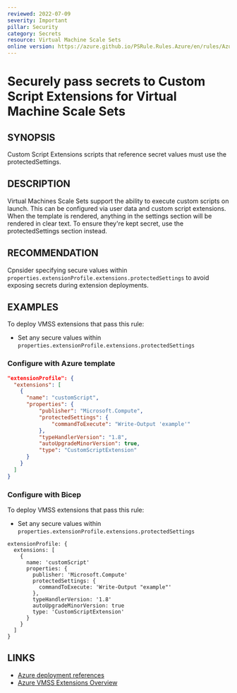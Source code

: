 ```yaml
---
reviewed: 2022-07-09
severity: Important
pillar: Security
category: Secrets
resource: Virtual Machine Scale Sets
online version: https://azure.github.io/PSRule.Rules.Azure/en/rules/Azure.VMSS.ScriptExtensions/
---
```


# Securely pass secrets to Custom Script Extensions for Virtual Machine Scale Sets

## SYNOPSIS

Custom Script Extensions scripts that reference secret values must use the protectedSettings.

## DESCRIPTION

Virtual Machines Scale Sets support the ability to execute custom scripts
on launch. This can be configured via user data and custom script extensions.
When the template is rendered, anything in the settings section will
be rendered in clear text. To ensure they're kept secret, use the protectedSettings
section instead.

## RECOMMENDATION

Cpnsider specifying secure values within  `properties.extensionProfile.extensions.protectedSettings` to avoid exposing
secrets during extension deployments.

## EXAMPLES

To deploy VMSS extensions that pass this rule:

- Set any secure values within `properties.extensionProfile.extensions.protectedSettings`

### Configure with Azure template

```json
"extensionProfile": {
  "extensions": [
    {
      "name": "customScript",
      "properties": {
          "publisher": "Microsoft.Compute",
          "protectedSettings": {
              "commandToExecute": "Write-Output 'example'"
          },
          "typeHandlerVersion": "1.8",
          "autoUpgradeMinorVersion": true,
          "type": "CustomScriptExtension"
      }
    }
  ]
}
```

### Configure with Bicep

To deploy VMSS extensions that pass this rule:

- Set any secure values within `properties.extensionProfile.extensions.protectedSettings`

```Bicep
extensionProfile: {
  extensions: [
    {
      name: 'customScript'
      properties: {
        publisher: 'Microsoft.Compute'
        protectedSettings: {
          commandToExecute: 'Write-Output "example"'
        },
        typeHandlerVersion: '1.8'
        autoUpgradeMinorVersion: true
        type: 'CustomScriptExtension'
      }
    }
  ]
}
```

## LINKS

- [Azure deployment references](https://learn.microsoft.com/azure/templates/microsoft.compute/virtualmachinescalesets/extensions?pivots=deployment-language-bicep)
- [Azure VMSS Extensions Overview](https://learn.microsoft.com/azure/virtual-machines/extensions/overview)
